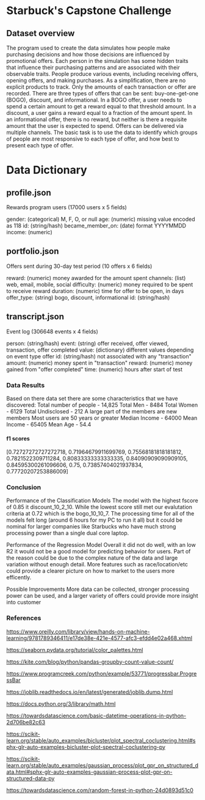 # Starbuck's Capstone Challenge

## Dataset overview
The program used to create the data simulates how people make purchasing decisions and how those decisions are influenced by promotional offers.
Each person in the simulation has some hidden traits that influence their purchasing patterns and are associated with their observable traits. People produce various events, including receiving offers, opening offers, and making purchases.
As a simplification, there are no explicit products to track. Only the amounts of each transaction or offer are recorded.
There are three types of offers that can be sent: buy-one-get-one (BOGO), discount, and informational. In a BOGO offer, a user needs to spend a certain amount to get a reward equal to that threshold amount. In a discount, a user gains a reward equal to a fraction of the amount spent. In an informational offer, there is no reward, but neither is there a requisite amount that the user is expected to spend. Offers can be delivered via multiple channels.
The basic task is to use the data to identify which groups of people are most responsive to each type of offer, and how best to present each type of offer.

# Data Dictionary
## profile.json
Rewards program users (17000 users x 5 fields)

gender: (categorical) M, F, O, or null
age: (numeric) missing value encoded as 118
id: (string/hash)
became_member_on: (date) format YYYYMMDD
income: (numeric)

## portfolio.json
Offers sent during 30-day test period (10 offers x 6 fields)

reward: (numeric) money awarded for the amount spent
channels: (list) web, email, mobile, social
difficulty: (numeric) money required to be spent to receive reward
duration: (numeric) time for offer to be open, in days
offer_type: (string) bogo, discount, informational
id: (string/hash)

## transcript.json
Event log (306648 events x 4 fields)

person: (string/hash)
event: (string) offer received, offer viewed, transaction, offer completed
value: (dictionary) different values depending on event type
offer id: (string/hash) not associated with any "transaction"
amount: (numeric) money spent in "transaction"
reward: (numeric) money gained from "offer completed"
time: (numeric) hours after start of test

### Data Results
Based on there data set there are some characteristics that we have discovered:
Total number of people - 14,825
Total Men - 8484
Total Women - 6129
Total Undisclosed - 212
A large part of the members are new members
Most users are 50 years or greater
Median Income - 64000
Mean Income - 65405
Mean Age - 54.4

#### f1 scores
[0.72727272727272718,
 0.71964679911699769,
 0.75568181818181812,
 0.7821522309711284,
 0.80833333333333335,
 0.84090909090909105,
 0.84595300261096606,
 0.75,
 0.73857404021937834,
 0.77720207253886009]
 
### Conclusion
Performance of the Classification Models
The model with the highest fscore of 0.85 it discount_10_2_10. While the lowest score still met our evalutation criteria at 0.72 which is the bogo_10_10_7. The processing time for all of the models felt long (around 6 hours for my PC to run it all) but it could be nominal for larger companies like Starbucks who have much strong processing power than a single dual core laptop.

Performance of the Regression Model
Overall it did not do well, with an low R2 it would not be a good model for predicting behavior for users. Part of the reason could be due to the complex nature of the data and large variation without enough detail. More features such as race/location/etc could provide a clearer picture on how to market to the users more efficently.

Possible Improvements
More data can be collected, stronger processing power can be used, and a larger variety of offers could provide more insight into customer

### References
https://www.oreilly.com/library/view/hands-on-machine-learning/9781789346411/e17de38e-421e-4577-afc3-efdd4e02a468.xhtml

https://seaborn.pydata.org/tutorial/color_palettes.html

https://kite.com/blog/python/pandas-groupby-count-value-count/

https://www.programcreek.com/python/example/53771/progressbar.ProgressBar

https://joblib.readthedocs.io/en/latest/generated/joblib.dump.html

https://docs.python.org/3/library/math.html

https://towardsdatascience.com/basic-datetime-operations-in-python-2d706be82c63

https://scikit-learn.org/stable/auto_examples/bicluster/plot_spectral_coclustering.html#sphx-glr-auto-examples-bicluster-plot-spectral-coclustering-py

https://scikit-learn.org/stable/auto_examples/gaussian_process/plot_gpr_on_structured_data.html#sphx-glr-auto-examples-gaussian-process-plot-gpr-on-structured-data-py

https://towardsdatascience.com/random-forest-in-python-24d0893d51c0
